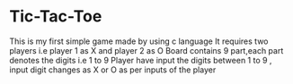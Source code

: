 # Tic-Tac-Toe
This is my first simple game made by using c language
It requires two players i.e player 1 as X and player 2 as O
Board contains 9 part,each part denotes the digits i.e 1 to 9
Player have input the digits between 1 to 9 , input digit changes as X or O as per inputs of the player
